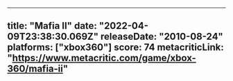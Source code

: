 
---
title: "Mafia II"
date: "2022-04-09T23:38:30.069Z"
releaseDate: "2010-08-24"
platforms: ["xbox360"]
score: 74
metacriticLink: "https://www.metacritic.com/game/xbox-360/mafia-ii"
---
